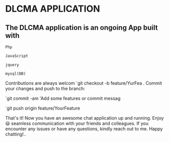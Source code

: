 # DLCMA APPLICATION

## The DLCMA application is an ongoing App built with 

 `Php` 
 
 `JavaScript` 
 
 `jquery`
 
 `mysql(DB)`

 

 

Contributions are always welcom
`git checkout -b feature/YurFea
. Commit your changes and push to the branch:

`git commit -am 'Add some features or commit messag

`git push origin feature/YourFeature


That's it! Now you have an awesome chat application up and running. Enjoy 😃 seamless communication with your friends and colleagues. If you encounter any issues or have any questions, kindly reach out to me. Happy chatting!..









